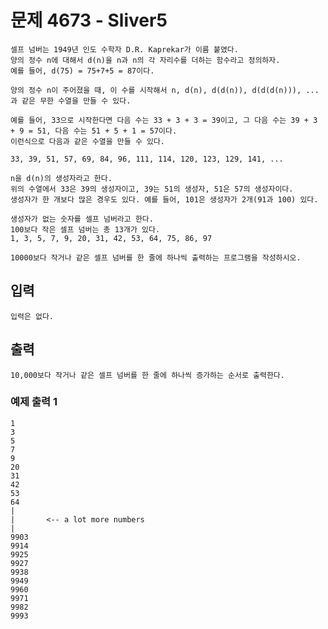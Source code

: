 # 문제 4673 - Sliver5
    셀프 넘버는 1949년 인도 수학자 D.R. Kaprekar가 이름 붙였다. 
    양의 정수 n에 대해서 d(n)을 n과 n의 각 자리수를 더하는 함수라고 정의하자. 
    예를 들어, d(75) = 75+7+5 = 87이다.
    
    양의 정수 n이 주어졌을 때, 이 수를 시작해서 n, d(n), d(d(n)), d(d(d(n))), ...과 같은 무한 수열을 만들 수 있다.
    
    예를 들어, 33으로 시작한다면 다음 수는 33 + 3 + 3 = 39이고, 그 다음 수는 39 + 3 + 9 = 51, 다음 수는 51 + 5 + 1 = 57이다. 
    이런식으로 다음과 같은 수열을 만들 수 있다.
    
    33, 39, 51, 57, 69, 84, 96, 111, 114, 120, 123, 129, 141, ...
    
    n을 d(n)의 생성자라고 한다. 
    위의 수열에서 33은 39의 생성자이고, 39는 51의 생성자, 51은 57의 생성자이다. 
    생성자가 한 개보다 많은 경우도 있다. 예를 들어, 101은 생성자가 2개(91과 100) 있다.
    
    생성자가 없는 숫자를 셀프 넘버라고 한다. 
    100보다 작은 셀프 넘버는 총 13개가 있다. 
    1, 3, 5, 7, 9, 20, 31, 42, 53, 64, 75, 86, 97
    
    10000보다 작거나 같은 셀프 넘버를 한 줄에 하나씩 출력하는 프로그램을 작성하시오.

## 입력
    입력은 없다.

## 출력
    10,000보다 작거나 같은 셀프 넘버를 한 줄에 하나씩 증가하는 순서로 출력한다.

### 예제 출력 1
    1
    3
    5
    7
    9
    20
    31
    42
    53
    64
    |
    |       <-- a lot more numbers
    |
    9903
    9914
    9925
    9927
    9938
    9949
    9960
    9971
    9982
    9993